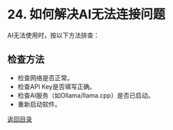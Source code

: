 # 24. 如何解决AI无法连接问题

AI无法使用时，按以下方法排查：

## 检查方法
- 检查网络是否正常。
- 检查API Key是否填写正确。
- 检查AI服务（如Ollama/llama.cpp）是否已启动。
- 重新启动软件。

[返回目录](00-目录.md)
